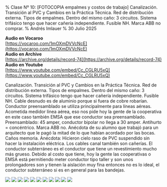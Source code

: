 % Clase Nº 10: [FOTOCOPIA empalmes y costos de trabajo] Canalización. Transición al PVC y Cambios en la Práctica Técnica. Red de distribución externa. Tipos de empalmes. Dentro del mismo caño: 3 circuitos. Sistema trifásico tengo que hacer cañería independiente. Fusible NH. Marca ABB no comprar.
% Andrés Imlauer
% 30 Julio 2025

**Audio en Vocaroo**  
[https://vocaroo.com/1mOXmDVVcNcE](https://vocaroo.com/1mOXmDVVcNcE)  
**Audio en Archive**  
[https://archive.org/details/record-74](https://archive.org/details/record-74)  
**Audio en Youtube**  
[https://www.youtube.com/embed/Cc_CGLRU5xQ](https://www.youtube.com/embed/Cc_CGLRU5xQ)  
  
Canalización. Transición al PVC y Cambios en la Práctica Técnica. Red de distribución externa. Tipos de empalmes. Dentro del mismo caño:
3 circuitos. Sistema trifásico tengo que hacer cañería independiente. Fusible NH. Cable desnudo es de aluminio porque si fuera de cobre robarían. Conductor preensamblado
se utiliza principalmente para líneas aéreas. Acometida medidor línea aérea, eso nos pide hoy la gente de la cooperativa en este caso también EMSA que ese conductor sea preensamblado. Preensamblado: 45 amper, conductor bipolar no llega a 30 amper. Antihurto = concéntrico. Marca ABB no. Anécdota de su alumno que trabajó para un arquitecto
que le pagó la mitad de lo que habían acordado por las bocas. Caños memoria. Anécdota: Hicieron cielo raso de PVC suspendido sin hacer la instalación eléctrica. Los cables canal también son cañerías. El conductor subterráneo es el conductor que tiene un revestimiento mucho más grueso. Debido al costo que tiene, hoy la gente las cooperativas o EMSA está permitiendo meter conductor tipo taller y son unos prolongadores son y tienen la aislación muy fina entonces no es lo ideal, el conductor subterráneo si es en general para las bandejas.


![](https://blogger.googleusercontent.com/img/b/R29vZ2xl/AVvXsEh_VZJiQqWK2J6F3p2QyYpWQ2CLx2UP7vdBm-bxtJnXOVWxPklRwTUxVk-WXw3pQHrWDtP2ySa-wJ0kKEUqNceSmJthBT6oNobCnhz2TZteFtEptTdUrCsdF_HigKH3IMK2NDqDeq7uEgl1u9KD0RI6_C6yGaJaTUpeVft6u9GxDwGn-xatW8KxdJdfbqU/s4160/IMG_20250407_192928527.jpg)
![](https://blogger.googleusercontent.com/img/b/R29vZ2xl/AVvXsEiBq_zoR0jNheBUVTFbwAJm863H-mDszdyr5Hu3c0y-cxP7BI9OJKoZiDG5pdglYx1hLTUm8Foo2nQnhE-JGCfKA3M9JAeW98Zp6HIxbQBEEKQmdrNLjeaZNlYM5pxnSfh454TdfUVFAqnfsaL8-HJIimgAZLFssp_RqoyGKV9GaZRbrUkF-sHc2THrzEA/s4160/IMG_20250407_193426081_HDR.jpg)
![](https://blogger.googleusercontent.com/img/b/R29vZ2xl/AVvXsEhi3EZyNE4lKdifG385eBB3a6JmElpCA7Jota1fw2l7Q9np78U4c0epn8ff0X7Gddnscgs5ndRCh_IzCOFg9BIG6DaregiIU2219L2_MG59GI__kqzub0YlL80IfFQZ3izfnSCYQMEESTyqzcKcIAXjtPSrYSmzq3tsR__M6BGP3fIOLqdZd_jWuYS4BCs/s4160/IMG_20250407_194450899.jpg)
![](https://blogger.googleusercontent.com/img/b/R29vZ2xl/AVvXsEh4Vs2Vc4YlXzdNT3gD6nI1c-cZdezS6inQrNE3wwt7a4N3bXDiOiV6FGPt1_esm347jIBdegk83iv0SNgSRBi8vxF6LyaM0g6DZC5ALnZHNpjcY8AQXkQ-XZAyDXE4XSp0mg5yXa2eMXnprflEckAPRRvnaBYR-zE5-ZlxyGaQdkh6bLKPeCkbzim6fqU/s4160/IMG_20250407_194515544.jpg)
![](https://blogger.googleusercontent.com/img/b/R29vZ2xl/AVvXsEg9R-I0n9bQkwunv2o3F2fslFVM95uNdmybrw3yGjsV7RZXDd6jW784Gfbn-vH0s8mlZ4SiWH6g1be1BYJjTRSsDwU3FYsFwtNOm87_ooX_SlxKQPYcE_bx_KtMrZmEvcVdKlpdlucLlT5b-i-FOeV9AS2RrE1vlHFRXGzk8TVABR4SDUJowiJ1870O8gU/s4160/IMG_20250407_194534257.jpg)
![](https://blogger.googleusercontent.com/img/b/R29vZ2xl/AVvXsEhrVYH5fzw4nk2s6GvNovCgI0hVXHmfAA5fx37FRZYgdtMnAk8t_UbI84y69knhnlm5yHNlWpVxNr2gW5lWw9i8PPbS_VxKUTQAZNYw2H3VB5PzggdHanMBwrhcgzv26zRzSnPAFLjTRKVsYacIYhrvWVbb3w4JzhZbYdcPafdyGVvAhJIYkK9a3PORPjo/s4160/IMG_20250407_194551098.jpg)
![](https://blogger.googleusercontent.com/img/b/R29vZ2xl/AVvXsEgWqQYL0COKB_yEHP21yC45mjleipHDw9h4GQOuAVKsmWkwkTEnDn5GjPdfrN4UONjJy1lQzDnXM9Auu0jKxXzTgkfbCGPWNOIGPv_pB8xMey-p38KL8AcDZRsGsI1Y4TDL3ImR9VLOMshw5ptmwnznghP86bqW1ri73LZoAlO_-0QsMIDMbYCIltqJFqU/s4160/IMG_20250407_194610610.jpg)
![](https://blogger.googleusercontent.com/img/b/R29vZ2xl/AVvXsEj9fDiLXORH5x_AkO0X1QsZ69I0VoB3J5iqtXpPjNICbmk_h7XUJ8gY_Goji2GF4mm8hUaoUZKAZwMRxUJzQp6jJ9HpdQr35M_g9x1lDkoN1rZXRNmQ9PTkU_owekWpW4p9EEbifXb4H89DWs95fmqPzleWliv2mny3544zKT7s2TuQj8db0ldTfsUhyphenhyphen1s/s4160/IMG_20250407_194704305.jpg)
![](https://blogger.googleusercontent.com/img/b/R29vZ2xl/AVvXsEjqfNK9U5UZ_cTk-vsSxBk5x3M33ftyCLGhcNlLwkFDblKT4nM9xgmqgGujQyILnwPd_pkacIFz9dAXl3ueKm5OKhVC6mZ_KjiY55w8jrzj6WnoZCDYqnKJWRO4QakTVlqmEDJ8h7_NwhSVj43k6twm1kgjd3m7d06Bl7PZxV4HJMqi6KqZdSPh9UyyoR0/s4160/IMG_20250407_200422366.jpg)
![](https://blogger.googleusercontent.com/img/b/R29vZ2xl/AVvXsEhuX3V6p0PZoBw2EZr88TSO1ZE3omi84FbCeJHWRx17V_0xT0mdfK1rpjuiIgmenrH2l62SgPgDOaGwZ7_tPUP4KJi5DKAxrZ14WqsyR6wg-0BVgALrpvZ4uRQGL7cy7NL2esTw7eiYZhH2ELq1ChhySQ32Pkycz83jRnaKYiBOI1Bl27eNZ0V2YiTVSeo/s4160/IMG_20250407_201513659.jpg)
![](https://blogger.googleusercontent.com/img/b/R29vZ2xl/AVvXsEgOolO4sBiUi6fZtCHFjZPWJlJVSQzVe6TPFako-WHwxslgciOr9I5oKOG7VKP-DAbE38tVSMD1X-6amwZ5tAQLBJcvohKyXqBz5_4rCHqElZ6Pu457dmxVhCwZ03lW1hzSL0WtTqlH6ZI11T9qORf4sbu_mUBgs0PhjlalfTvarQrnR0yxCpjFeeflnns/s4160/IMG_20250407_203835049.jpg)


